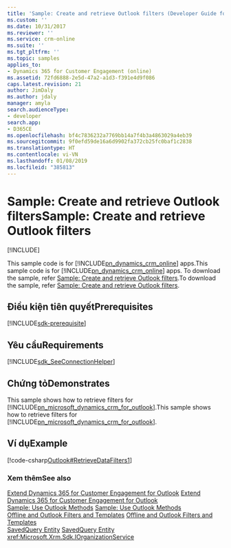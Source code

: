 ```yaml
---
title: 'Sample: Create and retrieve Outlook filters (Developer Guide for Dynamics 365 for Customer Engagement)| MicrosoftDocs'
ms.custom: ''
ms.date: 10/31/2017
ms.reviewer: ''
ms.service: crm-online
ms.suite: ''
ms.tgt_pltfrm: ''
ms.topic: samples
applies_to:
- Dynamics 365 for Customer Engagement (online)
ms.assetid: 72fd6888-2e5d-47a2-a1d3-f391e4d9f086
caps.latest.revision: 21
author: JimDaly
ms.author: jdaly
manager: amyla
search.audienceType:
- developer
search.app:
- D365CE
ms.openlocfilehash: bf4c7836232a7769bb14a7f4b3a4863029a4eb39
ms.sourcegitcommit: 9f0efd59de16a6d9902fa372cb25fc0baf1c2838
ms.translationtype: HT
ms.contentlocale: vi-VN
ms.lasthandoff: 01/08/2019
ms.locfileid: "385813"
---
```

# <a name="sample-create-and-retrieve-outlook-filters"></a><span data-ttu-id="2fe5e-102">Sample: Create and retrieve Outlook filters</span><span class="sxs-lookup"><span data-stu-id="2fe5e-102">Sample: Create and retrieve Outlook filters</span></span>

[!INCLUDE[](../../includes/cc_applies_to_update_9_0_0.md)]

<span data-ttu-id="2fe5e-103">This sample code is for [!INCLUDE[pn_dynamics_crm_online](../../includes/pn-dynamics-crm-online.md)] apps.</span><span class="sxs-lookup"><span data-stu-id="2fe5e-103">This sample code is for [!INCLUDE[pn_dynamics_crm_online](../../includes/pn-dynamics-crm-online.md)] apps.</span></span> <span data-ttu-id="2fe5e-104">To download the sample, refer [Sample: Create and retrieve Outlook filters](https://msdn.microsoft.com/en-us/library/gg309283.aspx).</span><span class="sxs-lookup"><span data-stu-id="2fe5e-104">To download the sample, refer [Sample: Create and retrieve Outlook filters](https://msdn.microsoft.com/en-us/library/gg309283.aspx).</span></span>

## <a name="prerequisites"></a><span data-ttu-id="2fe5e-105">Điều kiện tiên quyết</span><span class="sxs-lookup"><span data-stu-id="2fe5e-105">Prerequisites</span></span>
[!INCLUDE[sdk-prerequisite](../../includes/sdk-prerequisite.md)]
  
## <a name="requirements"></a><span data-ttu-id="2fe5e-106">Yêu cầu</span><span class="sxs-lookup"><span data-stu-id="2fe5e-106">Requirements</span></span>  
[!INCLUDE[sdk_SeeConnectionHelper](../../includes/sdk-seeconnectionhelper.md)]
  
## <a name="demonstrates"></a><span data-ttu-id="2fe5e-107">Chứng tỏ</span><span class="sxs-lookup"><span data-stu-id="2fe5e-107">Demonstrates</span></span>  
 <span data-ttu-id="2fe5e-108">This sample shows how to retrieve filters for [!INCLUDE[pn_microsoft_dynamics_crm_for_outlook](../../includes/pn-microsoft-dynamics-crm-for-outlook.md)].</span><span class="sxs-lookup"><span data-stu-id="2fe5e-108">This sample shows how to retrieve filters for [!INCLUDE[pn_microsoft_dynamics_crm_for_outlook](../../includes/pn-microsoft-dynamics-crm-for-outlook.md)].</span></span>  
  
## <a name="example"></a><span data-ttu-id="2fe5e-109">Ví dụ</span><span class="sxs-lookup"><span data-stu-id="2fe5e-109">Example</span></span>  
 [!code-csharp[Outlook#RetrieveDataFilters1](../../snippets/csharp/CRMV8/outlook/cs/retrievedatafilters1.cs#retrievedatafilters1)]  
  
### <a name="see-also"></a><span data-ttu-id="2fe5e-110">Xem thêm</span><span class="sxs-lookup"><span data-stu-id="2fe5e-110">See also</span></span>  
 <span data-ttu-id="2fe5e-111">[Extend Dynamics 365 for Customer Engagement for Outlook](../extend-customer-engagement-outlook.md) </span><span class="sxs-lookup"><span data-stu-id="2fe5e-111">[Extend Dynamics 365 for Customer Engagement for Outlook](../extend-customer-engagement-outlook.md) </span></span>  
 <span data-ttu-id="2fe5e-112">[Sample: Use Outlook Methods](sample-outlook-methods.md) </span><span class="sxs-lookup"><span data-stu-id="2fe5e-112">[Sample: Use Outlook Methods](sample-outlook-methods.md) </span></span>  
 <span data-ttu-id="2fe5e-113">[Offline and Outlook Filters and Templates](offline-outlook-filters-templates.md) </span><span class="sxs-lookup"><span data-stu-id="2fe5e-113">[Offline and Outlook Filters and Templates](offline-outlook-filters-templates.md) </span></span>  
 <span data-ttu-id="2fe5e-114">[SavedQuery Entity](../entities/savedquery.md) </span><span class="sxs-lookup"><span data-stu-id="2fe5e-114">[SavedQuery Entity](../entities/savedquery.md) </span></span>  
<xref:Microsoft.Xrm.Sdk.IOrganizationService>
